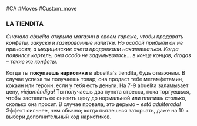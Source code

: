 #CA #Moves #Custom_move

### LA TIENDITA
*Сначала abuelita открыла магазин в своем гараже, чтобы продавать конфеты, закуски и газированные напитки. Но особой прибыли он не приносил, а медицинские счета продолжали накапливаться. Когда появился картель, она особо не задумывалась... в конце концов, drogas – такие же конфеты.*

Когда ты **покупаешь наркотики** в abuelita's tiendita, будь отважным. В случае успеха ты получаешь товар; она продаст тебе метамфетамин, кокаин или героин, если у тебя есть деньги. На 7-9 abuelita заламывает цену, *viejaméndiga!* Ты получаешь два пункта стресса, пока торгуешься, чтобы заставить ее снизить цену до нормальной или платишь столько, сколько она просит. В случае провала, это дерьмо – *está adulterada!* Эффект сильнее, чем обычно; когда пытаешься заторчать, даже на 10 + выбери дополнительный ход наркотиков.